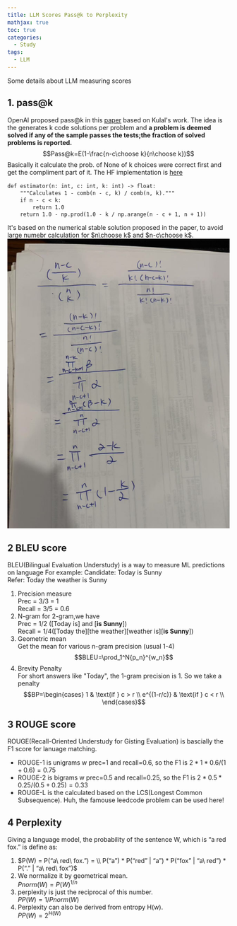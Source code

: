 ```yaml
---
title: LLM Scores Pass@k to Perplexity
mathjax: true
toc: true
categories:
  - Study
tags:
  - LLM
---
```


Some details about LLM measuring scores

## 1. pass@k
OpenAI proposed pass@k in this [paper](https://arxiv.org/pdf/2107.03374) based on Kulal's work. 
The idea is the generates k code solutions per problem and **a problem is deemed solved if any of the sample passes the tests;the fraction of solved problems is reported.**
$$Pass@k=E(1-\frac{n-c\choose k}{n\choose k})$$
Basically it calculate the prob. of None of k choices were correct first and get the compliment part of it.
The HF implementation is [here](https://github.com/huggingface/evaluate/blob/main/metrics/code_eval/code_eval.py#L198)
```
def estimator(n: int, c: int, k: int) -> float:
    """Calculates 1 - comb(n - c, k) / comb(n, k)."""
    if n - c < k:
        return 1.0
    return 1.0 - np.prod(1.0 - k / np.arange(n - c + 1, n + 1))
```
It's based on the numerical stable solution proposed in the paper, to avoid large numebr calculation for $n\choose k$ and $n-c\choose k$.
![Alt text](/assets/images/2025/25-04-24-pass@k_files/math.jpg)

## 2 BLEU score
BLEU(Bilingual Evaluation Understudy) is a way to measure ML predictions on language
For example:
Candidate: Today is Sunny  
Refer: Today the weather is Sunny  

1. Precision measure  
Prec = 3/3 = 1  
Recall = 3/5 = 0.6
2. N-gram
for 2-gram,we have   
Prec = 1/2 ([Today is] and [**is Sunny**])  
Recall = 1/4([Today the][the weather][weather is][**is Sunny**])
3. Geometric mean  
Get the mean for various n-gram precision (usual 1-4)
$$BLEU=\prod_1^N{p_n}^{w_n}$$
4. Brevity Penalty  
For short answers like "Today", the 1-gram precision is 1. So we take a penalty
$$BP=\begin{cases}
1 & \text{if } c > r \\
e^{(1-r/c)} & \text{if } c < r \\
\end{cases}$$

## 3 ROUGE score
ROUGE(Recall-Oriented Understudy for Gisting Evaluation) is bascially the F1 score for lanuage matching. 
- ROUGE-1 is unigrams w prec=1 and recall=0.6, so the F1 is  $2*1*0.6/(1+0.6)=0.75$
- ROUGE-2 is bigrams w prec=0.5 and recall=0.25,  so the F1 is $2*0.5*0.25/(0.5+0.25)=0.33$
- ROUGE-L is the calculated based on the LCS(Longest Common Subsequence). Huh, the famouse leedcode problem can be used here!

## 4 Perplexity
Giving a language model, the probability of the sentence W, which is “a red fox.” is define as:  
1. $P(W) = P(“a\ red\ fox.”) =  \\
P(“a”) * P(“red” | “a”) * P(“fox” | “a\ red”) * P(“.” | “a\ red\ fox”)$
2. We normalize it by geometrical mean.  
$Pnorm(W) = P(W) ^ {1 / n}$
3. perplexity is just the reciprocal of this number.  
$PP(W) = 1 / Pnorm(W)$  
4. Perplexity can also be derived from entropy H(w).  
$PP(W) = 2 ^ {H(W)}$
